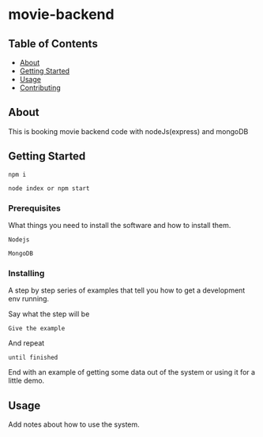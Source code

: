 # movie-backend

## Table of Contents

- [About](#about)
- [Getting Started](#getting_started)
- [Usage](#usage)
- [Contributing](../CONTRIBUTING.md)

## About <a name = "about"></a>

This is booking movie backend code with nodeJs(express) and mongoDB

## Getting Started <a name = "getting_started"></a>
``````
npm i

node index or npm start
``````

### Prerequisites

What things you need to install the software and how to install them.

```
Nodejs

MongoDB

```

### Installing

A step by step series of examples that tell you how to get a development env running.

Say what the step will be

```
Give the example
```

And repeat

```
until finished
```

End with an example of getting some data out of the system or using it for a little demo.

## Usage <a name = "usage"></a>

Add notes about how to use the system.
